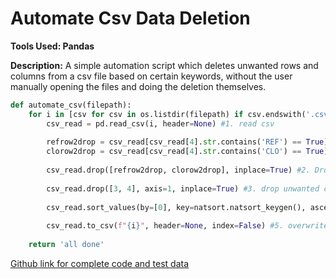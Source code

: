 # Automate Csv Data Deletion
**Tools Used: Pandas**

**Description:** 
A simple automation script which deletes unwanted rows and columns from a csv file based on certain keywords, without the user manually opening the files and doing the deletion themselves. 

```python 
def automate_csv(filepath):
    for i in [csv for csv in os.listdir(filepath) if csv.endswith('.csv')]:
        csv_read = pd.read_csv(i, header=None) #1. read csv
    
        refrow2drop = csv_read[csv_read[4].str.contains('REF') == True].index.to_list()[0] #assumes the exact words 'REF'
        clorow2drop = csv_read[csv_read[4].str.contains('CLO') == True].index.to_list()[0] #assumes the exact words 'CLO'
    
        csv_read.drop([refrow2drop, clorow2drop], inplace=True) #2. Drop refrow and clorow
            
        csv_read.drop([3, 4], axis=1, inplace=True) #3. drop unwanted columns -height column and label(REF and CLO)
        
        csv_read.sort_values(by=[0], key=natsort.natsort_keygen(), ascending=True, inplace=True) #4. sort by name
    
        csv_read.to_csv(f"{i}", header=None, index=False) #5. overwrite csv and save in filepath
    
    return 'all done'
``` 

[Github link for complete code and test data](https://github.com/Alyeko/automate-csv)
